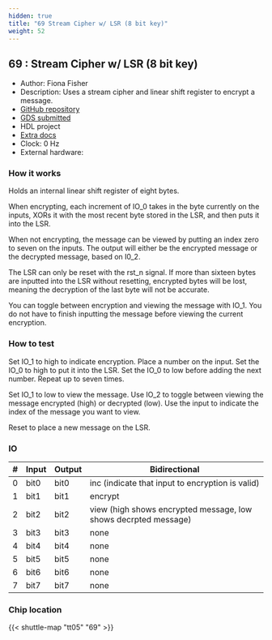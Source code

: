 ```yaml
---
hidden: true
title: "69 Stream Cipher w/ LSR (8 bit key)"
weight: 52
---
```


## 69 : Stream Cipher w/ LSR (8 bit key)

* Author: Fiona Fisher
* Description: Uses a stream cipher and linear shift register to encrypt a message.
* [GitHub repository](https://github.com/Fiona-CMU/streamcipher)
* [GDS submitted](https://github.com/Fiona-CMU/streamcipher/actions/runs/6713796630)
* HDL project
* [Extra docs]()
* Clock: 0 Hz
* External hardware: 



### How it works

Holds an internal linear shift register of eight bytes.

When encrypting, each increment of IO_0 takes in the byte currently on the inputs, XORs it with the most recent byte stored in the LSR, and then puts it into the LSR.

When not encrypting, the message can be viewed by putting an index zero to seven on the inputs. The output will either be the encrypted message or the decrypted message, based on I0_2.

The LSR can only be reset with the rst_n signal. If more than sixteen bytes are inputted into the LSR without resetting, encrypted bytes will be lost, meaning the decryption of the last byte will not be accurate.

You can toggle between encryption and viewing the message with IO_1. You do not have to finish inputting the message before viewing the current encryption.


### How to test

Set IO_1 to high to indicate encryption. Place a number on the input. Set the IO_0 to high to put it into the LSR. Set the IO_0 to low before adding the next number. Repeat up to seven times.

Set IO_1 to low to view the message. Use IO_2 to toggle between viewing the message encrypted (high) or decrypted (low). Use the input to indicate the index of the message you want to view.

Reset to place a new message on the LSR.


### IO

| # | Input        | Output       | Bidirectional      |
|---|--------------|--------------| -------------------|
| 0 | bit0  | bit0 | inc    (indicate that input to encryption is valid) |
| 1 | bit1  | bit1 | encrypt |
| 2 | bit2  | bit2 | view   (high shows encrypted message, low shows decrpted message) |
| 3 | bit3  | bit3 | none |
| 4 | bit4  | bit4 | none |
| 5 | bit5  | bit5 | none |
| 6 | bit6  | bit6 | none |
| 7 | bit7  | bit7 | none |

### Chip location

{{< shuttle-map "tt05" "69" >}}
